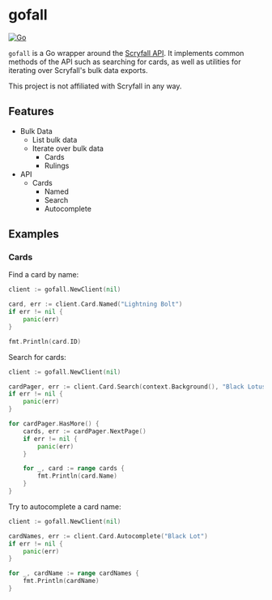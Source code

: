 # gofall

[![Go](https://github.com/SethCurry/gofall/actions/workflows/test.yml/badge.svg)](https://github.com/SethCurry/gofall/actions/workflows/test.yml)

`gofall` is a Go wrapper around the [Scryfall API](https://scryfall.com/docs/api).
It implements common methods of the API such as searching for cards, as well as
utilities for iterating over Scryfall's bulk data exports.

This project is not affiliated with Scryfall in any way.

## Features

- Bulk Data
  - List bulk data
  - Iterate over bulk data
    - Cards
    - Rulings
- API
  - Cards
    - Named
    - Search
    - Autocomplete

## Examples

### Cards

Find a card by name:

```go
client := gofall.NewClient(nil)

card, err := client.Card.Named("Lightning Bolt")
if err != nil {
    panic(err)
}

fmt.Println(card.ID)
```

Search for cards:

```go
client := gofall.NewClient(nil)

cardPager, err := client.Card.Search(context.Background(), "Black Lotus", gofall.CardSearchOptions{})
if err != nil {
    panic(err)
}

for cardPager.HasMore() {
    cards, err := cardPager.NextPage()
    if err != nil {
        panic(err)
    }

    for _, card := range cards {
        fmt.Println(card.Name)
    }
}
```

Try to autocomplete a card name:

```go
client := gofall.NewClient(nil)

cardNames, err := client.Card.Autocomplete("Black Lot")
if err != nil {
    panic(err)
}

for _, cardName := range cardNames {
    fmt.Println(cardName)
}
```
